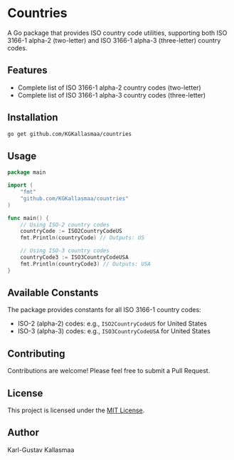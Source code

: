 # Countries

A Go package that provides ISO country code utilities, supporting both ISO 3166-1 alpha-2 (two-letter) and ISO 3166-1 alpha-3 (three-letter) country codes.

## Features

- Complete list of ISO 3166-1 alpha-2 country codes (two-letter)
- Complete list of ISO 3166-1 alpha-3 country codes (three-letter)

## Installation

```bash
go get github.com/KGKallasmaa/countries
```

## Usage

```go
package main

import (
    "fmt"
    "github.com/KGKallasmaa/countries"
)

func main() {
    // Using ISO-2 country codes
    countryCode := ISO2CountryCodeUS
    fmt.Println(countryCode) // Outputs: US

    // Using ISO-3 country codes
    countryCode3 := ISO3CountryCodeUSA
    fmt.Println(countryCode3) // Outputs: USA
}
```

## Available Constants

The package provides constants for all ISO 3166-1 country codes:

- ISO-2 (alpha-2) codes: e.g., `ISO2CountryCodeUS` for United States
- ISO-3 (alpha-3) codes: e.g., `ISO3CountryCodeUSA` for United States

## Contributing

Contributions are welcome! Please feel free to submit a Pull Request.

## License

This project is licensed under the [MIT License](LICENSE).

## Author

Karl-Gustav Kallasmaa
